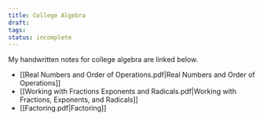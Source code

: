 ```yaml
---
title: College Algebra
draft: 
tags: 
status: incomplete
---
```

My handwritten notes for college algebra are linked below. 

- [[Real Numbers and Order of Operations.pdf|Real Numbers and Order of Operations]]
- [[Working with Fractions Exponents and Radicals.pdf|Working with Fractions, Exponents, and Radicals]] 
- [[Factoring.pdf|Factoring]]
